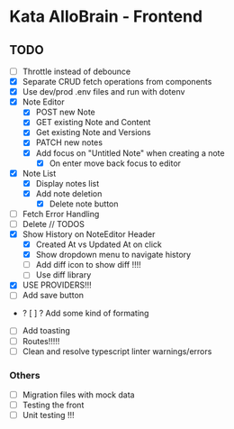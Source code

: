 # Kata AlloBrain - Frontend

## TODO

-   [ ] Throttle instead of debounce
-   [x] Separate CRUD fetch operations from components
-   [x] Use dev/prod .env files and run with dotenv
-   [x] Note Editor
    -   [x] POST new Note
    -   [x] GET existing Note and Content
    -   [x] Get existing Note and Versions
    -   [x] PATCH new notes
    -   [x] Add focus on "Untitled Note" when creating a note
        -   [x] On enter move back focus to editor
-   [x] Note List
    -   [x] Display notes list
    -   [x] Add note deletion
        -   [x] Delete note button
-   [ ] Fetch Error Handling
-   [ ] Delete // TODOS
-   [x] Show History on NoteEditor Header
    -   [x] Created At vs Updated At on click
    -   [x] Show dropdown menu to navigate history
    -   [ ] Add diff icon to show diff !!!!
    -   [ ] Use diff library
-   [x] USE PROVIDERS!!!
-   [ ] Add save button
-   ? [ ] ? Add some kind of formating
-   [ ] Add toasting
-   [ ] Routes!!!!!
-   [ ] Clean and resolve typescript linter warnings/errors

### Others

-   [ ] Migration files with mock data
-   [ ] Testing the front
-   [ ] Unit testing !!!
